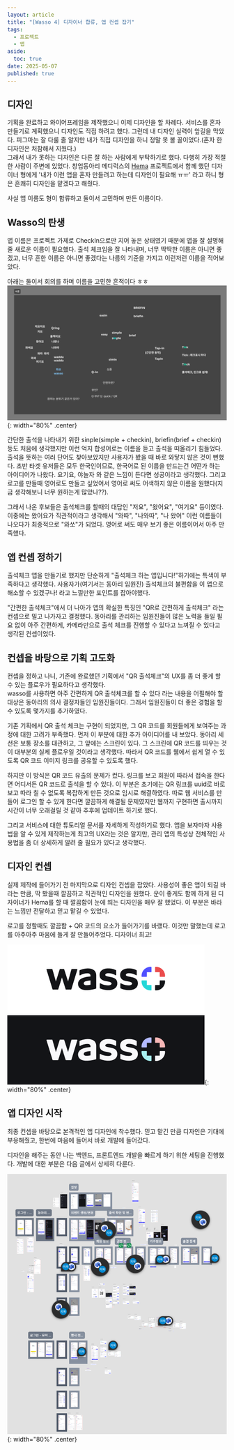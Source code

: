 ```yaml
---
layout: article
title: "[Wasso 4] 디자이너 합류, 앱 컨셉 잡기"
tags:
  - 프로젝트
  - 앱
aside:
  toc: true
date: 2025-05-07
published: true
---
```


## 디자인
기획을 완료하고 와이어프레임을 제작했으니 이제 디자인을 할 차례다. 서비스를 혼자 만들기로 계획했으니 디자인도 직접 하려고 했다. 그런데 내 디자인 실력이 앞길을 막았다. 피그마는 잘 다룰 줄 알지만 내가 직접 디자인을 하니 정말 못 볼 꼴이었다.(혼자 한 디자인은 처참해서 지웠다.)  
그래서 내가 못하는 디자인은 다른 잘 하는 사람에게 부탁하기로 했다. 다행히 가장 적절한 사람이 주변에 있었다. 창업동아리 메디럭스의 [Hema](https://devch1013.github.io/2025/02/08/Hema.html) 프로젝트에서 함께 했던 디자이너 형에게 '내가 이런 앱을 혼자 만들려고 하는데 디자인이 필요해 ㅠㅠ' 라고 하니 형은 흔쾌히 디자인을 맡겠다고 해줬다.  

사실 앱 이름도 형이 합류하고 둘이서 고민하며 만든 이름이다.  

## Wasso의 탄생  
앱 이름은 프로젝트 가제로 CheckIn으로만 지어 놓은 상태였기 때문에 앱을 잘 설명해줄 새로운 이름이 필요했다. 출석 체크임을 잘 나타내며, 너무 딱딱한 이름은 아니면 좋겠고, 너무 흔한 이름은 아니면 좋겠다는 나름의 기준을 가지고 이런저런 이름을 적어보았다.  


아래는 둘이서 회의를 하며 이름을 고민한 흔적이다 ㅎㅎ
![](/assets/images/postImages/0000-00-00-Wasso4.png){: width="80%" .center}

간단한 출석을 나타내기 위한 sinple(simple + checkin), briefin(brief + checkin) 등도 처음에 생각했지만 이런 억지 합성어로는 이름을 듣고 출석을 떠올리기 힘들었다. 출석을 뜻하는 여러 단어도 찾아보았지만 사용자가 봤을 때 바로 와닿지 않은 것이 뻔했다. 초반 타겟 유저들은 모두 한국인이므로, 한국어로 된 이름을 만드는건 어떤가 하는 아이디어가 나왔다. 요기요, 야놀자 와 같은 느낌이 든다면 성공이라고 생각했다. 그리고 로고를 만들때 영어로도 만들고 싶었어서 영어로 써도 어색하지 않은 이름을 원했다(지금 생각해보니 너무 원하는게 많았나??).  

그래서 나온 후보들은 출석체크를 할때의 대답인 "저요", "왔어요", "여기요" 등이였다. 이중에는 왔어요가 직관적이라고 생각해서 "와따", "나와따", "나 왔어" 이런 이름들이 나오다가 최종적으로 "와쏘"가 되었다. 영어로 써도 매우 보기 좋은 이름이어서 아주 만족했다.  


## 앱 컨셉 정하기  
출석체크 앱을 만들기로 했지만 단순하게 "출석체크 하는 앱입니다!"하기에는 특색이 부족하다고 생각했다. 사용자가(여기서는 동아리 임원진) 출석체크의 불편함을 이 앱으로 해소할 수 있겠구나! 라고 느낄만한 포인트를 잡아야했다.  

"간편한 출석체크"에서 더 나아가 앱의 확실한 특징인 "QR로 간편하게 출석체크" 라는 컨셉으로 밀고 나가자고 결정했다. 동아리를 관리하는 임원진들이 많은 노력을 들일 필요 없이 아주 간편하게, 카메라만으로 출석 체크를 진행할 수 있다고 느껴질 수 있다고 생각된 컨셉이었다.


## 컨셉을 바탕으로 기획 고도화  
컨셉을 정하고 나니, 기존에 완료했던 기획에서 "QR 출석체크"의 UX를 좀 더 좋게 할 수 있는 플로우가 필요하다고 생각했다.  
wasso를 사용하면 아주 간편하게 QR 출석체크를 할 수 있다 라는 내용을 어필해야 할 대상은 동아리의 의사 결정자들인 임원진들이다. 그래서 임원진들이 더 좋은 경험을 할 수 있도록 몇가지를 추가하였다.  

기존 기획에서 QR 출석 체크는 구현이 되었지만, 그 QR 코드를 회원들에게 보여주는 과정에 대한 고려가 부족했다. 먼저 이 부분에 대한 추가 아이디어를 내 보았다. 동아리 세션은 보통 장소를 대관하고, 그 앞에는 스크린이 있다. 그 스크린에 QR 코드를 띄우는 것이 대부분의 실제 플로우일 것이라고 생각했다. 따라서 QR 코드를 웹에서 쉽게 열 수 있도록 QR 코드 이미지 링크를 공유할 수 있도록 했다.  

하지만 이 방식은 QR 코드 유출의 문제가 컸다. 링크를 보고 회원이 따라서 접속을 한다면 어디서든 QR 코드로 출석을 할 수 있다. 이 부분은 초기에는 QR 링크를 uuid로 바로 보고 따라 칠 수 없도록 복잡하게 만든 것으로 임시로 해결하였다. 따로 웹 서비스를 만들어 로그인 할 수 있게 한다면 깔끔하게 해결될 문제였지만 웹까지 구현하면 출시까지 시간이 너무 오래걸릴 것 같아 추후에 업데이트 하기로 했다.  

그리고 서비스에 대한 튜토리얼 문서를 자세하게 작성하기로 했다. 앱을 보자마자 사용법을 알 수 있게 제작하는게 최고의 UX라는 것은 알지만, 관리 앱의 특성상 전체적인 사용법을 좀 더 상세하게 알려 줄 필요가 있다고 생각했다.  


## 디자인 컨셉  
실제 제작에 들어가기 전 마지막으로 디자인 컨셉을 잡았다. 사용성이 좋은 앱이 되길 바라는 만큼, 딱 봤을때 깔끔하고 직관적인 디자인을 원했다. 운이 좋게도 함께 하게 된 디자이너가 Hema를 할 때 깔끔함이 눈에 띄는 디자인을 매우 잘 했었다. 이 부분은 바라는 느낌만 전달하고 믿고 맡길 수 있었다.  

로고를 정할때도 깔끔함 + QR 코드의 요소가 들어가기를 바랬다. 이것만 말했는데 로고를 아주아주 마음에 들게 잘 만들어주었다. 디자이너 최고!  

![](/assets/images/postImages/logo_blog.png){: width="80%" .center}

## 앱 디자인 시작
최종 컨셉을 바탕으로 본격적인 앱 디자인에 착수했다.  믿고 맡긴 만큼 디자인은 기대에 부응해줬고, 한번에 마음에 들어서 바로 개발에 들어갔다.  

디자인을 해주는 동안 나는 백엔드, 프론트엔드 개발을 빠르게 하기 위한 세팅을 진행했다. 개발에 대한 부분은 다음 글에서 상세히 다룬다.  

![](/assets/images/postImages/0000-00-00-Wasso4-1.png){: width="80%" .center}